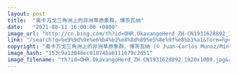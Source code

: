 ```yaml
---
layout: post
title:  "奥卡万戈三角洲上的非洲草原象群，博茨瓦纳"
date:   "2021-08-11 16:00:00 +0800"
image_url: "http://cn.bing.com/th?id=OHR.OkavangoHerd_ZH-CN1931628892_1920x1080.jpg&rf=LaDigue_1920x1080.jpg&pid=hp"
link: "/search?q=%e9%9d%9e%e6%b4%b2%e8%8d%89%e5%8e%9f%e8%b1%a1&form=hpcapt&mkt=zh-cn"
copyright: "奥卡万戈三角洲上的非洲草原象群，博茨瓦纳 (© Juan-Carlos Munoz/Minden Pictures)"
image_hash: "153c9a13048ec81874ba6111679c2d51"
image_filename: "th?id=OHR.OkavangoHerd_ZH-CN1931628892_1920x1080.jpg&rf=LaDigue_1920x1080.jpg&pid=hp"
---
```


